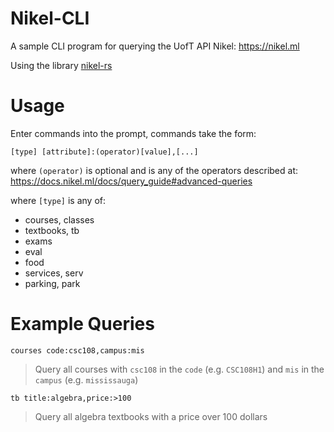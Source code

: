 # Nikel-CLI

A sample CLI program for querying the UofT API Nikel: https://nikel.ml

Using the library [nikel-rs](https://github.com/George-lewis/Nikel-rs)

# Usage

Enter commands into the prompt, commands take the form:

`[type] [attribute]:(operator)[value],[...]`

where `(operator)` is optional and is any of the operators described at: https://docs.nikel.ml/docs/query_guide#advanced-queries

where `[type]` is any of:
- courses, classes
- textbooks, tb
- exams
- eval
- food
- services, serv
- parking, park

# Example Queries

`courses code:csc108,campus:mis`
> Query all courses with `csc108` in the `code` (e.g. `CSC108H1`) and `mis` in the `campus` (e.g. `mississauga`)

`tb title:algebra,price:>100`
> Query all algebra textbooks with a price over 100 dollars
